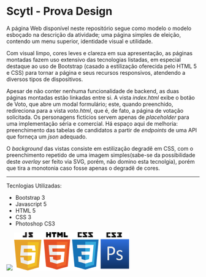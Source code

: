 # Scytl - Prova Design

A página Web disponível neste repositório segue como modelo o modelo esboçado na descrição da atividade; uma página simples de eleição, contendo um menu superior, identidade visual e utilidade.

Com visual limpo, cores leves e clareza em sua apresentação, as páginas montadas fazem uso extensivo das tecnologias listadas, em especial destaque ao uso de Bootstrap (casado a estilização oferecida pelo HTML 5 
e CSS) para tornar a página e seus recursos responsivos, atendendo a diversos tipos de dispositivos.

Apesar de não conter nenhuma funcionalidade de backend, as duas páginas montadas estão linkadas entre si. A vista *index.html* exibe o botão de Voto, que abre um modal formulário; este, quando preenchido, redireciona para a vista *voto.html*, que é, de fato, a página de votação solicitada. Os personagens fictícios servem apenas de *placeholder* para uma implementação séria e comercial. Há espaço aqui de melhoria: preenchimento das tabelas de candidatos a partir de *endpoints* de uma API que forneça um *json* adequado.

O *background* das vistas consiste em estilização degradê em CSS, com o preenchimento repetido de uma imagem simples(sabe-se da possibilidade deste *overlay* ser feito via SVG, porém, não domino esta tecnolgia), porém que tira a monotonia caso fosse apenas o degradê de cores.
_________________

Tecnlogias Utilizadas:

- Bootstrap 3
- Javascript 5
- HTML 5
- CSS 3
- Photoshop CS3

<img src="http://pluspng.com/img-png/bootstrap-logo-png-alternate-image-for-bootstrap-480.png" width="300"/>
<img src="https://raw.githubusercontent.com/Loiretz/scytlavaliacao/master/tecnlogias.png" width="300"/>
